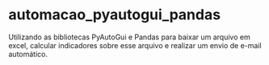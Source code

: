 # automacao_pyautogui_pandas
 Utilizando as bibliotecas PyAutoGui e Pandas para baixar um arquivo em excel, calcular indicadores sobre esse arquivo e realizar um envio de e-mail automático.
